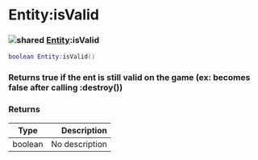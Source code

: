 # Entity:isValid

### ![shared](../../home/entity/.gitbook/assets/shared.png) [Entity](../../home/entity/home/Entity/):isValid

```lua
boolean Entity:isValid()
```

### Returns true if the ent is still valid on the game (ex: becomes false after calling :destroy())

### Returns

| Type    |    Description |
| ------- | -------------: |
| boolean | No description |
